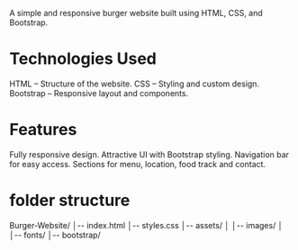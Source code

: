 A simple and responsive burger website built using HTML, CSS, and Bootstrap.

# Technologies Used
HTML – Structure of the website.
CSS – Styling and custom design.
Bootstrap – Responsive layout and components.

# Features
Fully responsive design.
Attractive UI with Bootstrap styling.
Navigation bar for easy access.
Sections for menu, location, food track and contact.

# folder structure
Burger-Website/
│-- index.html
│-- styles.css
│-- assets/
│   │-- images/
│   │-- fonts/
│-- bootstrap/
